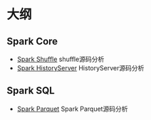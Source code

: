 # 大纲

## Spark Core

- [Spark Shuffle](./shuffle.md) shuffle源码分析
- [Spark HistoryServer](./shs.md) HistoryServer源码分析

## Spark SQL

- [Spark Parquet](./parquet.md) Spark Parquet源码分析

